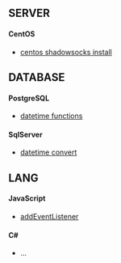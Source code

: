 
## SERVER
#### CentOS
+ [centos shadowsocks install](https://github.com/lozye/lozye.github.io/blob/master/doc/centosshadowsockslibev.sh)



## DATABASE
#### PostgreSQL
+ [datetime functions](https://www.postgresql.org/docs/9.3/functions-datetime.html)

#### SqlServer
+ [datetime convert](doc/sqlserverconvert)



## LANG
#### JavaScript
+ [addEventListener](doc/jsevent)

#### C#
+ ...

